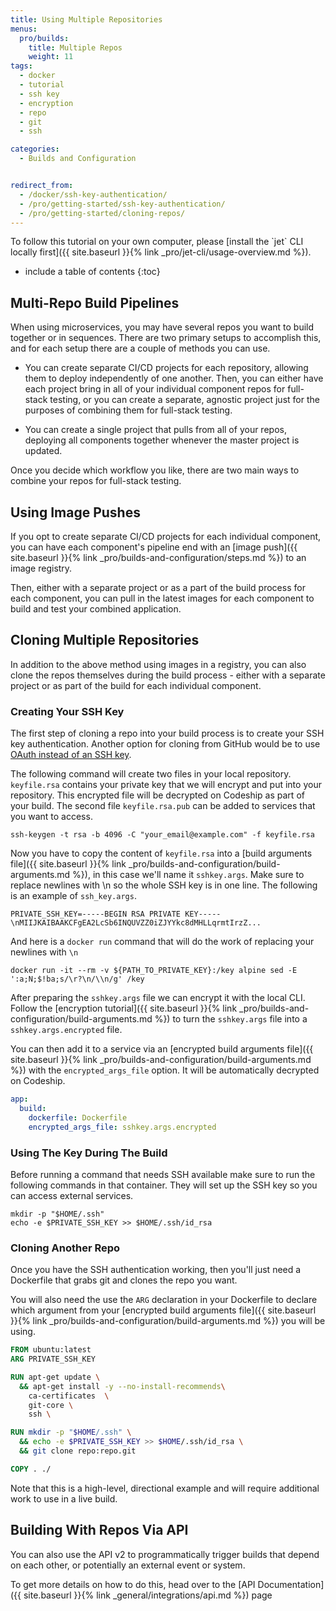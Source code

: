 ```yaml
---
title: Using Multiple Repositories
menus:
  pro/builds:
    title: Multiple Repos
    weight: 11
tags:
  - docker
  - tutorial
  - ssh key
  - encryption
  - repo
  - git
  - ssh

categories:
  - Builds and Configuration


redirect_from:
  - /docker/ssh-key-authentication/
  - /pro/getting-started/ssh-key-authentication/
  - /pro/getting-started/cloning-repos/
---
```


<div class="info-block">
To follow this tutorial on your own computer, please [install the `jet` CLI locally first]({{ site.baseurl }}{% link _pro/jet-cli/usage-overview.md %}).
</div>

* include a table of contents
{:toc}

## Multi-Repo Build Pipelines

When using microservices, you may have several repos you want to build together or in sequences. There are two primary setups to accomplish this, and for each setup there are a couple of methods you can use.

- You can create separate CI/CD projects for each repository, allowing them to deploy independently of one another. Then, you can either have each project bring in all of your individual component repos for full-stack testing, or you can create a separate, agnostic project just for the purposes of combining them for full-stack testing.

- You can create a single project that pulls from all of your repos, deploying all components together whenever the master project is updated.

Once you decide which workflow you like, there are two main ways to combine your repos for full-stack  testing.

## Using Image Pushes

If you opt to create separate CI/CD projects for each individual component, you can have each component's pipeline end with an [image push]({{ site.baseurl }}{% link _pro/builds-and-configuration/steps.md %}) to an image registry.

Then, either with a separate project or as a part of the build process for each component, you can pull in the latest images for each component to build and test your combined application.

## Cloning Multiple Repositories

In addition to the above method using images in a registry, you can also clone the repos themselves during the build process - either with a separate project or as part of the build for each individual component.

### Creating Your SSH Key

The first step of cloning a repo into your build process is to create your SSH key authentication. Another option for cloning from GitHub would be to use [OAuth instead of an SSH key](https://github.com/blog/1270-easier-builds-and-deployments-using-git-over-https-and-oauth).

The following command will create two files in your local repository. `keyfile.rsa` contains your private key that we will encrypt and put into your repository. This encrypted file will be decrypted on Codeship as part of your build. The second file `keyfile.rsa.pub` can be added to services that you want to access.

```shell
ssh-keygen -t rsa -b 4096 -C "your_email@example.com" -f keyfile.rsa
```

Now you have to copy the content of `keyfile.rsa` into a [build arguments file]({{ site.baseurl }}{% link _pro/builds-and-configuration/build-arguments.md %}), in this case we'll name it `sshkey.args`. Make sure to replace newlines with \n so the whole SSH key is in one line. The following is an example of `ssh_key.args`.

```
PRIVATE_SSH_KEY=-----BEGIN RSA PRIVATE KEY-----\nMIIJKAIBAAKCFgEA2LcSb6INQUVZZ0iZJYYkc8dMHLLqrmtIrzZ...
```

And here is a `docker run` command that will do the work of replacing your newlines with `\n`

```
docker run -it --rm -v ${PATH_TO_PRIVATE_KEY}:/key alpine sed -E ':a;N;$!ba;s/\r?\n/\\n/g' /key
```

After preparing the `sshkey.args` file we can encrypt it with the local CLI. Follow the [encryption tutorial]({{ site.baseurl }}{% link _pro/builds-and-configuration/build-arguments.md %}) to turn the `sshkey.args` file into a `sshkey.args.encrypted` file.

You can then add it to a service via an [encrypted build arguments file]({{ site.baseurl }}{% link _pro/builds-and-configuration/build-arguments.md %}) with the `encrypted_args_file` option. It will be automatically decrypted on Codeship.

```yaml
app:
  build:
    dockerfile: Dockerfile
    encrypted_args_file: sshkey.args.encrypted
```

### Using The Key During The Build

Before running a command that needs SSH available make sure to run the following commands in that container. They will set up the SSH key so you can access external services.

```shell
mkdir -p "$HOME/.ssh"
echo -e $PRIVATE_SSH_KEY >> $HOME/.ssh/id_rsa
```

### Cloning Another Repo

Once you have the SSH authentication working, then you'll just need a Dockerfile that grabs git and clones the repo you want.

You will also need the use the `ARG` declaration in your Dockerfile to declare which argument from your [encrypted build arguments file]({{ site.baseurl }}{% link _pro/builds-and-configuration/build-arguments.md %}) you will be using.

```dockerfile
FROM ubuntu:latest
ARG PRIVATE_SSH_KEY

RUN apt-get update \
  && apt-get install -y --no-install-recommends\
    ca-certificates  \
    git-core \
    ssh \

RUN mkdir -p "$HOME/.ssh" \
  && echo -e $PRIVATE_SSH_KEY >> $HOME/.ssh/id_rsa \
  && git clone repo:repo.git

COPY . ./
```

Note that this is a high-level, directional example and will require additional work to use in a live build.

## Building With Repos Via API

You can also use the API v2 to programmatically trigger builds that depend on each other, or potentially an external event or system.

To get more details on how to do this, head over to the [API Documentation]({{ site.baseurl }}{% link _general/integrations/api.md %}) page
